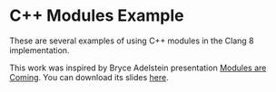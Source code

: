 # C++ Modules Example

These are several examples of using C++ modules in the Clang 8 implementation.

This work was inspired by Bryce Adelstein presentation [Modules are Coming](https://www.youtube.com/watch?v=bDTm6y6fNSU). You can download its slides [here](https://corecppil.github.io/CoreCpp2019/Keynotes/Bryce_Modules_Are_Coming.pdf).
